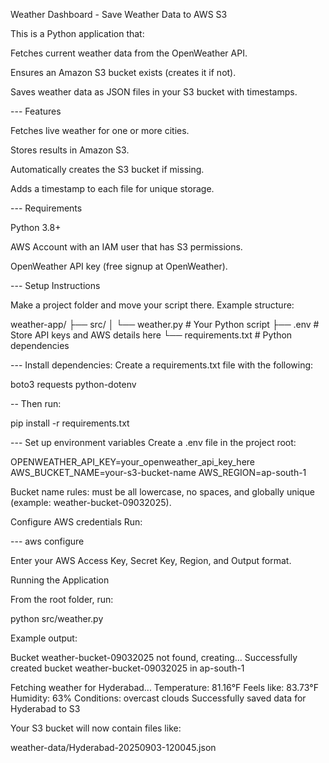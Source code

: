  Weather Dashboard - Save Weather Data to AWS S3

This is a Python application that:

Fetches current weather data from the OpenWeather API.

Ensures an Amazon S3 bucket exists (creates it if not).

Saves weather data as JSON files in your S3 bucket with timestamps.

--- Features

Fetches live weather for one or more cities.

Stores results in Amazon S3.

Automatically creates the S3 bucket if missing.

Adds a timestamp to each file for unique storage.

--- Requirements

Python 3.8+

AWS Account with an IAM user that has S3 permissions.

OpenWeather API key (free signup at OpenWeather).

--- Setup Instructions

Make a project folder and move your script there.
Example structure:

weather-app/
├── src/
│   └── weather.py       # Your Python script
├── .env                 # Store API keys and AWS details here
└── requirements.txt     # Python dependencies


--- Install dependencies:
Create a requirements.txt file with the following:

boto3
requests
python-dotenv


-- Then run:

pip install -r requirements.txt


--- Set up environment variables
Create a .env file in the project root:

OPENWEATHER_API_KEY=your_openweather_api_key_here
AWS_BUCKET_NAME=your-s3-bucket-name
AWS_REGION=ap-south-1


 Bucket name rules: must be all lowercase, no spaces, and globally unique (example: weather-bucket-09032025).

Configure AWS credentials
Run:

--- aws configure


Enter your AWS Access Key, Secret Key, Region, and Output format.

Running the Application

From the root folder, run:

python src/weather.py


Example output:

Bucket weather-bucket-09032025 not found, creating...
Successfully created bucket weather-bucket-09032025 in ap-south-1

Fetching weather for Hyderabad...
Temperature: 81.16°F
Feels like: 83.73°F
Humidity: 63%
Conditions: overcast clouds
Successfully saved data for Hyderabad to S3


Your S3 bucket will now contain files like:

weather-data/Hyderabad-20250903-120045.json
